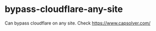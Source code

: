 # bypass-cloudflare-any-site
Can bypass cloudflare on any site. Check https://www.capsolver.com/ 











                                                                                                                         